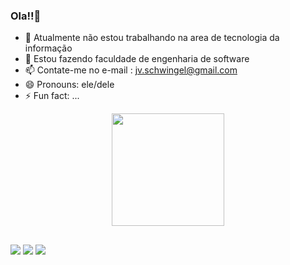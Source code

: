 ### Ola!!👋

- 🔭 Atualmente não estou trabalhando na area de tecnologia da informação
- 🌱 Estou fazendo faculdade de engenharia de software
- 📫 Contate-me no e-mail : jv.schwingel@gmail.com
- 😄 Pronouns: ele/dele
- ⚡ Fun fact: ...

<div align="center">
  <a href="https://github.com/Joao-Schwingel">
  <img height="180em" src="https://github-readme-stats.vercel.app/api?username=Joao-Schwingel&show_icons=true&theme=dark&include_all_commits=true&count_private=true"/>
</div>

  ##

<div> 
  <a href="https://instagram.com/joao_schwingel" target="_blank"><img src="https://img.shields.io/badge/-Instagram-%23E4405F?style=for-the-badge&logo=instagram&logoColor=white" target="_blank"></a>
  <a href = "mailto:jv.schwingel@gmail.com"><img src="https://img.shields.io/badge/-Gmail-%23333?style=for-the-badge&logo=gmail&logoColor=white" target="_blank"></a>
  <a href="https://www.linkedin.com/in/joão-vitor-schwingel-1752b7231" target="_blank"><img src="https://img.shields.io/badge/-LinkedIn-%230077B5?style=for-the-badge&logo=linkedin&logoColor=white" target="_blank"></a> 
  
</div>
